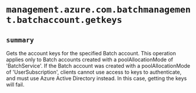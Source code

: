 # `management.azure.com.batchmanagement.batchaccount.getkeys`

## `summary`
Gets the account keys for the specified Batch account. This operation applies only to Batch accounts created with a poolAllocationMode of 'BatchService'. If the Batch account was created with a poolAllocationMode of 'UserSubscription', clients cannot use access to keys to authenticate, and must use Azure Active Directory instead. In this case, getting the keys will fail.


